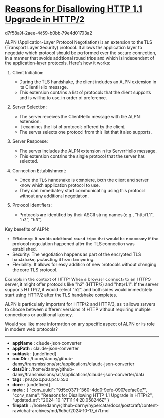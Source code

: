 # [Reasons for Disallowing HTTP 1.1 Upgrade in HTTP/2](https://claude.ai/chat/9d5c0371-1860-4dd0-9efe-0907eefae0e7)

d7f58a9f-2aee-4d59-b0bb-79e4d01703a2

 ALPN (Application-Layer Protocol Negotiation) is an extension to the TLS (Transport Layer Security) protocol. It allows the application layer to negotiate which protocol should be performed over the secure connection, in a manner that avoids additional round trips and which is independent of the application-layer protocols. Here's how it works:

1. Client Initiation:
   - During the TLS handshake, the client includes an ALPN extension in its ClientHello message.
   - This extension contains a list of protocols that the client supports and is willing to use, in order of preference.

2. Server Selection:
   - The server receives the ClientHello message with the ALPN extension.
   - It examines the list of protocols offered by the client.
   - The server selects one protocol from this list that it also supports.

3. Server Response:
   - The server includes the ALPN extension in its ServerHello message.
   - This extension contains the single protocol that the server has selected.

4. Connection Establishment:
   - Once the TLS handshake is complete, both the client and server know which application protocol to use.
   - They can immediately start communicating using this protocol without any additional negotiation.

5. Protocol Identifiers:
   - Protocols are identified by their ASCII string names (e.g., "http/1.1", "h2", "h3").

Key benefits of ALPN:
- Efficiency: It avoids additional round-trips that would be necessary if the protocol negotiation happened after the TLS connection was established.
- Security: The negotiation happens as part of the encrypted TLS handshake, protecting it from tampering.
- Flexibility: It allows for easy addition of new protocols without changing the core TLS protocol.

Example in the context of HTTP:
When a browser connects to an HTTPS server, it might offer protocols like "h2" (HTTP/2) and "http/1.1". If the server supports HTTP/2, it would select "h2", and both sides would immediately start using HTTP/2 after the TLS handshake completes.

ALPN is particularly important for HTTP/2 and HTTP/3, as it allows servers to choose between different versions of HTTP without requiring multiple connections or additional latency.

Would you like more information on any specific aspect of ALPN or its role in modern web protocols?

---

* **appName** : claude-json-converter
* **appPath** : claude-json-converter
* **subtask** : [undefined]
* **rootDir** : /home/danny/github-danny/transmissions/src/applications/claude-json-converter
* **dataDir** : /home/danny/github-danny/transmissions/src/applications/claude-json-converter/data
* **tags** : p10.p20.p30.p40.p50
* **done** : [undefined]
* **meta** : {
  "conv_uuid": "9d5c0371-1860-4dd0-9efe-0907eefae0e7",
  "conv_name": "Reasons for Disallowing HTTP 1.1 Upgrade in HTTP/2",
  "updated_at": "2024-10-17T11:14:20.058246Z"
}
* **filepath** : /home/danny/github-danny/hyperdata/docs/postcraft/content-raw/chat-archives/md/9d5c/2024-10-17_d7f.md